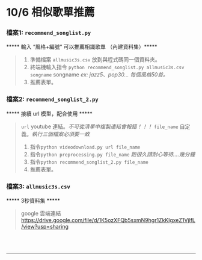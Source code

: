 # 10/6  相似歌單推薦
  ### 檔案1: `recommend_songlist.py`
  ***** 輸入 “風格+編號“ 可以推薦相識歌單 （內建資料集）*****
  >1. 準備檔案 `allmusic3s.csv` 放到與程式碼同一個資料夾。
  >2. 終端機輸入指令 `python recommend_songlist.py allmusic3s.csv songname`  songname _ex: jazz5、pop30... 每個風格50首。_
  >3. 推薦表單。
 
  ### 檔案2: `recommend_songlist_2.py` 
  ***** 接續 url 模型，配合使用 *****
  >`url` youtube 連結。*不可從清單中複製連結會報錯！！！*
  >`file_name` 自定義。*執行三個檔案必須要一致*
  >1. 指令`python videodownload.py url file_name`    
  >2. 指令`python preprocessing.py file_name` _跑很久請耐心等待....幾分鐘_
  >3. 指令`python recommend_songlist_2.py file_name` 
  >4. 推薦表單。
  
  ### 檔案3: `allmusic3s.csv` 
  ***** 3秒資料集 *****
  >google 雲端連結
  https://drive.google.com/file/d/1K5ozXFQb5sxmN9hgr1ZkKlgxeZ1VjlfL/view?usp=sharing
  <br>
  <br>
  
***
